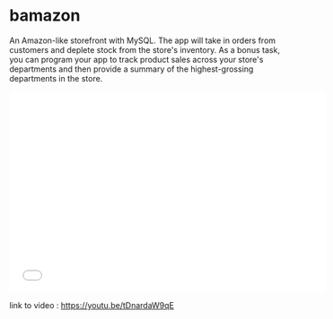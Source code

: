 # bamazon
An Amazon-like storefront with MySQL. The app will take in orders from customers and deplete stock from the store's inventory. As a bonus task, you can program your app to track product sales across your store's departments and then provide a summary of the highest-grossing departments in the store.

<iframe src='//gifs.com/embed/bamazon-jqOoOv' frameborder='0' scrolling='no' width='564px' height='360px' style='-webkit-backface-visibility: hidden;-webkit-transform: scale(1);' ></iframe>

link to video : https://youtu.be/tDnardaW9qE

